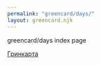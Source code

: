 ```yaml
---
permalink: "greencard/days/"
layout: greencard.njk
---
```


greencard/days index page

[Гринкарта](/greencard/)